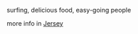 surfing, delicious food, easy-going people

more info in [Jersey](https://en.wikivoyage.org/wiki/Jersey)